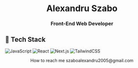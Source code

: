 
<h1 align="center">Alexandru Szabo</h1>
<h3 align="center">Front-End Web Developer</h3>

## 🧰 Tech Stack
![JavaScript](https://img.shields.io/badge/JavaScript-F7DF1E?style=flat&logo=javascript&logoColor=black)
![React](https://img.shields.io/badge/React-20232A?style=flat&logo=react&logoColor=61DAFB)
![Next.js](https://img.shields.io/badge/Next.js-black?style=flat&logo=nextdotjs)
![TailwindCSS](https://img.shields.io/badge/TailwindCSS-06B6D4?style=flat&logo=tailwindcss&logoColor=white)


<p align="center">
  How to reach me szaboalexandru2005@gmail.com
</p>
